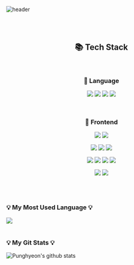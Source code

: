 ![header](https://capsule-render.vercel.app/api?type=waving&color=26a894&height=300&section=header&text=I'm%20Front-End%20developer&fontSize=60&fontAlign=50&fontAlignY=40)

<br/>
<br/>



<h2 align="center">📚 Tech Stack</h2>
<br/>

<h3 align="center">📕 Language</h3>
<p align="center">
  <img src="https://img.shields.io/badge/HTML5-E34F26?style=for-the-badge&logo=html5&logoColor=white"/>
  <img src="https://img.shields.io/badge/CSS3-1572B6?style=for-the-badge&logo=css3&logoColor=white"/>
  <img src="https://img.shields.io/badge/JavaScript-F0DB4F?style=for-the-badge&logo=javascript&logoColor=white"/>
  <img src="https://img.shields.io/badge/TypeScript-3178C6?style=for-the-badge&logo=typescript&logoColor=white"/>
</p>
<br/>
<h3 align="center">📘 Frontend</h3>

<p align="center">
  <img src="https://img.shields.io/badge/React-61DAFB?style=for-the-badge&logo=react&logoColor=white"/>
  <img src="https://img.shields.io/badge/Next.js-000000?style=for-the-badge&logo=Next.js&logoColor=white"/>

</p>


<p align="center">
  <img src = "https://img.shields.io/badge/-React%20Query-FF4154?style=for-the-badge&logo=react%20query&logoColor=white"/>
  <img src = "https://img.shields.io/badge/redux-%23593d88.svg?style=for-the-badge&logo=redux&logoColor=white"/>
  <img src = "https://img.shields.io/badge/Recoil-3578E5?style=for-the-badge&logo=Recoil&logoColor=white" />
</p>

<p align="center">
    <img src ="https://img.shields.io/badge/React%20Hook%20Form-%23EC5990.svg?style=for-the-badge&logo=reacthookform&logoColor=white"/>
    <img src = "https://img.shields.io/badge/React_Router-CA4245?style=for-the-badge&logo=react-router&logoColor=white"/>
    <img src="https://img.shields.io/badge/Axios-5A29E4?style=for-the-badge&logo=Axios&logoColor=white"/>
     <img src="https://img.shields.io/badge/styled components-DB7093?style=for-the-badge&logo=styled-components&logoColor=white"/>

  
</p>

<p align="center">
  <img src="https://img.shields.io/badge/Webpack-8DD6F9?style=for-the-badge&logo=webpack&logoColor=white"/>
  <img src="https://img.shields.io/badge/Vite-646CFF?style=for-the-badge&logo=Vite&logoColor=white"/>
  

</p>


<br />
<br />


### 💡 My Most Used Language 💡
<a href="https://github.com/cuwhenicu">
    <img align="center" src="https://github-readme-stats.vercel.app/api/top-langs/?username=cuwhenicu&layout=compact&show_icons=false&show_owner=cuwhenicu&hide_title=false&theme=vue&hide=false" />
  </a>
<br/>
<br/>

### 💡 My Git Stats 💡
![Punghyeon's github stats](https://github-readme-stats.vercel.app/api?username=cuwhenicu&show_icons=true&theme=vue)
<br/>
<br/>
